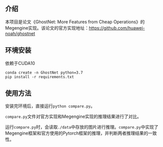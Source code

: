 ## 介绍

本项目是论文《GhostNet: More Features from Cheap Operations》的Megengine实现。该论文的官方实现地址：https://github.com/huawei-noah/ghostnet


## 环境安装

依赖于CUDA10

```
conda create -n GhostNet python=3.7
pip install -r requirements.txt
```

## 使用方法

安装完环境后，直接运行`python compare.py`。

`compare.py`文件对官方实现和Megengine实现的推理结果进行了对比。

运行`compare.py`时，会读取`./data`中存放的图片进行推理。`compare.py`中实现了Megengine框架和官方使用的Pytorch框架的推理，并判断两者推理结果的一致性。